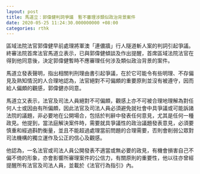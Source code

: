 ```yaml
---
layout: post
title: 馬道立：郭偉健判詞爭議　暫不審理涉類似政治背景案件
date: 2020-05-25 11:24:30.000000000 +08:00
categories: rthk
---
```


區域法院法官郭偉健早前處理將軍澳「連儂牆」行人隧道斬人案的判詞引起爭議。終審法院首席法官馬道立表示，已與郭偉健傾談及作出提醒，首席區域法院法官在得到他同意後，決定郭偉健暫時不應審理任何涉及類似政治背景的案件。

馬道立發表聲明，指出相關判刑理由書引起爭議，在於它可能令有些明理、不存偏見及熟知情況的人合理地認為，法官絕對不可偏頗的重要原則並沒有被遵守，因而給人偏頗的觀感，郭偉健亦同意。

馬道立又表示，法官及司法人員絕對不可偏頗，觀感上亦不可被合理地理解為對任何人士或因由有所偏頗，因此法官及司法人員必須避免就社會中具爭議或可能訴諸法院的議題，非必要地在公開場合，包括於判辭中發表任何意見，尤其是任何一種政見。他提到，當法庭解決案件時，需要就具爭議性的政治議題發表意見，必須要慎重和經過斟酌衡量，並且不能超過處理當前問題的合理需要，否則會削弱公眾對司法機構的獨立運作及公正的信心及觀感。

他認為，一名法官或司法人員公開發表不適當或無必要的政見，有機會損害自己不偏不倚的形象，亦會影響所審理案件的公信力，有關原則的重要性，他以往亦曾經提醒所有法官及司法人員，並載於《法官行為指引》內。
